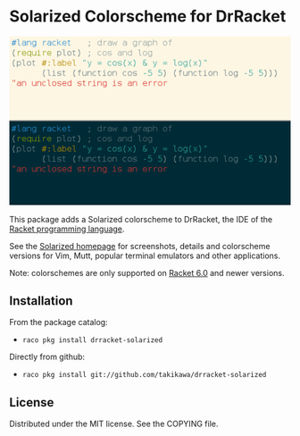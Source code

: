 Solarized Colorscheme for DrRacket
==================================

![Screenshot](screenshot.png)

This package adds a Solarized colorscheme to DrRacket, the IDE
of the [Racket programming language](http://www.racket-lang.org).

See the [Solarized homepage](http://ethanschoonover.com/solarized) for
screenshots, details and colorscheme versions for Vim, Mutt, popular terminal
emulators and other applications.

Note: colorschemes are only supported on [Racket 6.0](http://download.racket-lang.org/racket-v6.0.html)
and newer versions.

Installation
------------

From the package catalog:

  * `raco pkg install drracket-solarized`

Directly from github:

  * `raco pkg install git://github.com/takikawa/drracket-solarized`

License
-------

Distributed under the MIT license. See the COPYING file.

